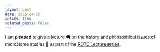 ```yaml
---
layout: post
date: 2025-04-25
inline: true
related_posts: false
---
```


I am **pleased** to give a lecture 🗨️ on the history and philosophical issues of microbiome studies 🔬 as part of the [ROTO Lecture series](https://rotorub.wordpress.com/roto-lecture-series/).
